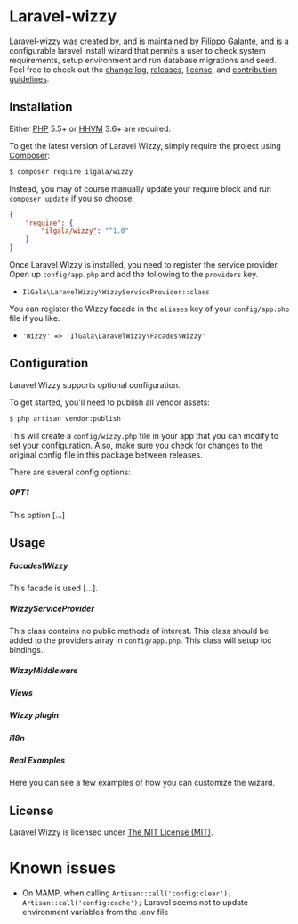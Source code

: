Laravel-wizzy
============
Laravel-wizzy was created by, and is maintained by [Filippo Galante](https://github.com/IlGala), and is a configurable laravel install wizard that permits a user to check system requirements, setup environment and run database migrations and seed. Feel free to check out the [change log](CHANGELOG.md), [releases](https://github.com/IlGala/laravel-wizzy/releases), [license](LICENSE), and [contribution guidelines](CONTRIBUTING.md).
## Installation

Either [PHP](https://php.net) 5.5+ or [HHVM](http://hhvm.com) 3.6+ are required.

To get the latest version of Laravel Wizzy, simply require the project using [Composer](https://getcomposer.org):

```bash
$ composer require ilgala/wizzy
```

Instead, you may of course manually update your require block and run `composer update` if you so choose:

```json
{
    "require": {
        "ilgala/wizzy": "^1.0"
    }
}
```

Once Laravel Wizzy is installed, you need to register the service provider. Open up `config/app.php` and add the following to the `providers` key.

* `IlGala\LaravelWizzy\WizzyServiceProvider::class`

You can register the Wizzy facade in the `aliases` key of your `config/app.php` file if you like.

* `'Wizzy' => 'IlGala\LaravelWizzy\Facades\Wizzy'`


## Configuration

Laravel Wizzy supports optional configuration.

To get started, you'll need to publish all vendor assets:

```bash
$ php artisan vendor:publish
```

This will create a `config/wizzy.php` file in your app that you can modify to set your configuration. Also, make sure you check for changes to the original config file in this package between releases.

There are several config options:

##### OPT1

This option [...]


## Usage

##### Facades\Wizzy

This facade is used [...].

##### WizzyServiceProvider

This class contains no public methods of interest. This class should be added to the providers array in `config/app.php`. This class will setup ioc bindings.

##### WizzyMiddleware

##### Views

##### Wizzy plugin

##### i18n

##### Real Examples

Here you can see a few examples of how you can customize the wizard.


## License

Laravel Wizzy is licensed under [The MIT License (MIT)](LICENSE).

# Known issues

 - On MAMP, when calling `Artisan::call('config:clear'); Artisan::call('config:cache');` Laravel seems not to update environment variables from the .env file